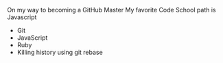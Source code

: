 On my way to becoming a GitHub Master
My favorite Code School path is Javascript

* Git
* JavaScript
* Ruby
* Killing history using git rebase
